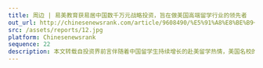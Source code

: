 ```yaml
---
title: 周边 | 易美教育获易居中国数千万元战略投资，旨在做美国高端留学行业的领先者
out_url: http://chinesenewsrank.com/article/9608490/%E5%91%A8%E8%BE%B9+%7C+%E6%98%93%E7%BE%8E%E6%95%99%E8%82%B2%E8%8E%B7%E6%98%93%E5%B1%85%E4%B8%AD%E5%9B%BD%E6%95%B0%E5%8D%83%E4%B8%87%E5%85%83%E6%88%98%E7%95%A5%E6%8A%95%E8%B5%84%EF%BC%8C%E6%97%A8%E5%9C%A8%E5%81%9A%E7%BE%8E%E5%9B%BD%E9%AB%98%E7%AB%AF%E7%95%99%E5%AD%A6%E8%A1%8C%E4%B8%9A%E7%9A%84%E9%A2%86%E5%85%88%E8%80%85
src: /assets/reports/12.jpg
platform: Chinesenewsrank
sequence: 22
description: 本文转载自投资界前言伴随着中国留学生持续增长的赴美留学热情，美国名校的中国国际生录取率却逐年下降，与此同时中国留学生的美国就业率也持续下滑，中国留学生和家长也逐渐发现，要想准确捕捉到不同名校的录取标准和个性化元素变得难上加难。
---
```

